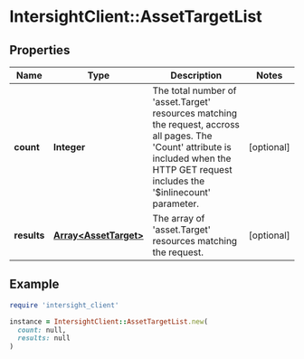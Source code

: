 # IntersightClient::AssetTargetList

## Properties

| Name | Type | Description | Notes |
| ---- | ---- | ----------- | ----- |
| **count** | **Integer** | The total number of &#39;asset.Target&#39; resources matching the request, accross all pages. The &#39;Count&#39; attribute is included when the HTTP GET request includes the &#39;$inlinecount&#39; parameter. | [optional] |
| **results** | [**Array&lt;AssetTarget&gt;**](AssetTarget.md) | The array of &#39;asset.Target&#39; resources matching the request. | [optional] |

## Example

```ruby
require 'intersight_client'

instance = IntersightClient::AssetTargetList.new(
  count: null,
  results: null
)
```

